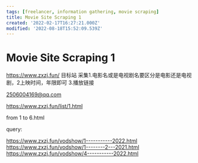 ```yaml
---
tags: [freelancer, information gathering, movie scraping]
title: Movie Site Scraping 1
created: '2022-02-17T16:27:21.000Z'
modified: '2022-08-18T15:52:09.539Z'
---
```


# Movie Site Scraping 1

https://www.zxzj.fun/  目标站
采集1.电影名或是电视剧名要区分是电影还是电视剧，2上映时间，年限即可  3.播放链接

2506004169@qq.com

https://www.zxzj.fun/list/1.html

from 1 to 6.html

query:

https://www.zxzj.fun/vodshow/1-----------2022.html
https://www.zxzj.fun/vodshow/1--------2---2021.html
https://www.zxzj.fun/vodshow/4-----------2022.html
